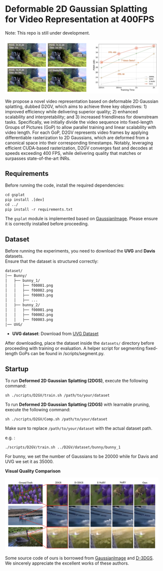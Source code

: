 # **Deformable 2D Gaussian Splatting for Video Representation at 400FPS**
Note: This repo is still under development.

![Our method achieves high-quality rendering with fast convergence and rendering speed. It delivers competitive results within just 2 minutes of training for a single group of pictures (GoP). For a fair comparison, we aggregate the total training time across all GoPs, as shown on the right, which still offers faster convergence compared to INRs. The circle size indicates the decoding FPS.](./img/overview.png)

We propose a novel video representation based on deformable 2D Gaussian splatting, dubbed D2GV, which aims to achieve three key objectives: 1) improved efficiency while delivering superior quality; 2) enhanced scalability and interpretability; and 3) increased friendliness for downstream tasks. Specifically, we initially divide the video sequence into fixed-length Groups of Pictures (GoP) to allow parallel training and linear scalability with video length. For each GoP, D2GV represents video frames by applying differentiable rasterization to 2D Gaussians, which are deformed from a canonical space into their corresponding timestamps. Notably, leveraging efficient CUDA-based rasterization, D2GV converges fast and decodes at speeds exceeding 400 FPS, while delivering quality that matches or surpasses state-of-the-art INRs. 

## **Requirements**

Before running the code, install the required dependencies:

```
cd gsplat
pip install .[dev]
cd ../
pip install -r requirements.txt
```

The `gsplat` module is implemented based on [GaussianImage](https://github.com/Xinjie-Q/GaussianImage). Please ensure it is correctly installed before proceeding.

## **Dataset**
Before running the experiments, you need to download the **UVG** and **Davis** datasets.  
Ensure that the dataset is structured correctly:

```
dataset/
│── Bunny/
│   ├── bunny_1/
│   │   ├── f00001.png
│   │   ├── f00002.png
│   │   ├── f00003.png
│   │   ├── ...
│   ├── bunny_2/
│   │   ├── f00001.png
│   │   ├── f00002.png
│   │   ├── f00003.png
│── UVG/
```

- **UVG dataset**: Download from [UVG Dataset](https://ultravideo.fi/dataset.html)

After downloading, place the dataset inside the `datasets/` directory before proceeding with training or evaluation.
A helper script for segmenting fixed-length GoPs can be found in /scripts/segment.py.

## **Startup**
To run **Deformed 2D Gaussian Splatting (2DGS)**, execute the following command:

```
sh ./scripts/D2GV/train.sh /path/to/your/dataset
```

To run **Deformed 2D Gaussian Splatting (2DGS)** with learnable pruning, execute the following command:

```
sh ./scripts/D2GV/Comp.sh /path/to/your/dataset
```

Make sure to replace `/path/to/your/dataset` with the actual dataset path.

e.g. :

```
./scripts/D2GV/train.sh ../D2GV/dataset/bunny/bunny_1
```

For bunny, we set the number of Gaussians to be 20000 while for Davis and UVG we set it as 35000.

**Visual Quality Comparison**

![Our method achieves best quality compared to competitive INR-based and GS-based methods.](./img/vis.png)

Some source code of ours is borrowed from [GaussianImage](https://github.com/Xinjie-Q/GaussianImage) and [D-3DGS](https://github.com/ingra14m/Deformable-3D-Gaussians). We sincerely appreciate the excellent works of these authors.
